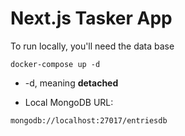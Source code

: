 # Next.js Tasker App

To run locally, you'll need the data base

```
docker-compose up -d
```

- -d, meaning **detached**

* Local MongoDB URL:

```
mongodb://localhost:27017/entriesdb
```
